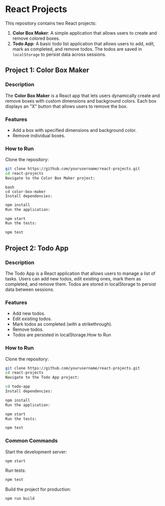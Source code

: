 
# React Projects

This repository contains two React projects:

1. **Color Box Maker**: A simple application that allows users to create and remove colored boxes.
2. **Todo App**: A basic todo list application that allows users to add, edit, mark as completed, and remove todos. The todos are saved in `localStorage` to persist data across sessions.

## Project 1: Color Box Maker

### Description

The **Color Box Maker** is a React app that lets users dynamically create and remove boxes with custom dimensions and background colors. Each box displays an "X" button that allows users to remove the box.

### Features

- Add a box with specified dimensions and background color.
- Remove individual boxes.

### How to Run
Clone the repository:

```bash
git clone https://github.com/yourusername/react-projects.git
cd react-projects
Navigate to the Color Box Maker project:
```

```
bash
cd color-box-maker
Install dependencies:
```
```bash
npm install
Run the application:
```
```bash
npm start
Run the tests:
```
```bash
npm test
```
## Project 2: Todo App
### Description
The Todo App is a React application that allows users to manage a list of tasks. Users can add new todos, edit existing ones, mark them as completed, and remove them. Todos are stored in localStorage to persist data between sessions.

### Features
- Add new todos.
- Edit existing todos.
- Mark todos as completed (with a strikethrough).
- Remove todos.
- Todos are persisted in localStorage.How to Run

### How to Run

Clone the repository:

```bash
git clone https://github.com/yourusername/react-projects.git
cd react-projects
Navigate to the Todo App project:
```
```bash
cd todo-app
Install dependencies:
```
```bash
npm install
Run the application:
```
```bash
npm start
Run the tests:
```
```bash
npm test
```
### Common Commands

Start the development server:

```bash
npm start
```

Run tests:

```bash
npm test
```

Build the project for production:

```bash
npm run build
```
